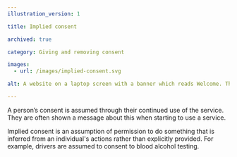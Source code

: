 ```yaml
---
illustration_version: 1

title: Implied consent

archived: true

category: Giving and removing consent

images:
  - url: /images/implied-consent.svg

alt: A website on a laptop screen with a banner which reads Welcome. This site uses cookies, read our policy here.

---
```


A person’s consent is assumed through their continued use of the service. They are often shown a message about this when starting to use a service.

Implied consent is an assumption of permission to do something that is inferred from an individual's actions rather than explicitly provided. For example, drivers are assumed to consent to blood alcohol testing.
